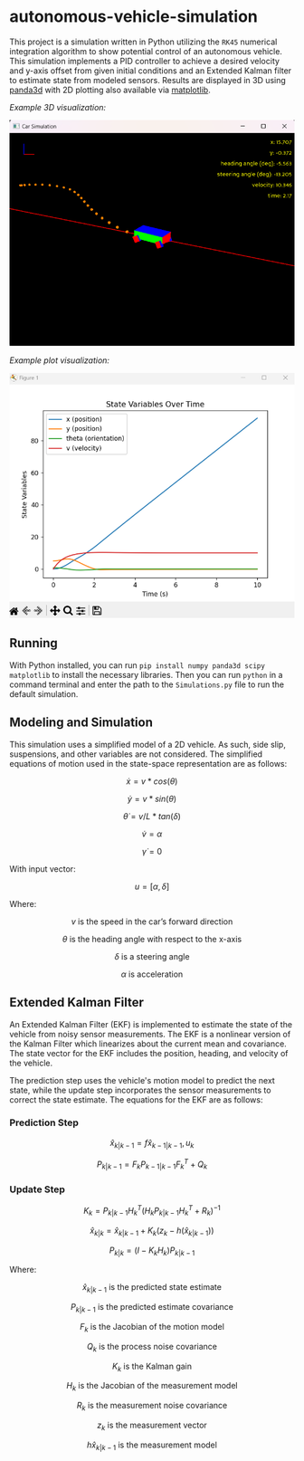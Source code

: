 # autonomous-vehicle-simulation

This project is a simulation written in Python utilizing the `RK45` numerical integration algorithm to show potential control of an autonomous vehicle. This simulation implements a PID controller to achieve a desired velocity and y-axis offset from given initial conditions and an Extended Kalman filter to estimate state from modeled sensors. Results are displayed in 3D using [panda3d](https://www.panda3d.org/) with 2D plotting also available via [matplotlib](https://matplotlib.org/).

_Example 3D visualization:_

![demo screenshot](./resources/vehicle-simulation-demo.png)

_Example plot visualization:_

![demo screenshot](./resources/simulation-plot-demo.png)

## Running

With Python installed, you can run `pip install numpy panda3d scipy matplotlib` to install the necessary libraries. Then you can run `python` in a command terminal and enter the path to the `Simulations.py` file to run the default simulation.

## Modeling and Simulation

This simulation uses a simplified model of a 2D vehicle. As such, side slip, suspensions, and other variables are not considered. The simplified equations of motion used in the state-space representation are as follows:

$$\dot{x} = v*cos(\theta)$$

$$\dot{y} = v*sin(\theta)$$

$$\dot{\theta} = v/L*tan(\delta)$$

$$\dot{v} = \alpha$$

$$\dot{\gamma} = 0$$

With input vector:

$$ u = [\alpha,  \delta] $$

Where:

$$ v \text{ is the speed in the car's forward direction} $$

$$ \theta \text{ is the heading angle with respect to the x-axis} $$

$$ \delta \text{ is a steering angle} $$

$$ \alpha \text{ is acceleration} $$

## Extended Kalman Filter

An Extended Kalman Filter (EKF) is implemented to estimate the state of the vehicle from noisy sensor measurements. The EKF is a nonlinear version of the Kalman Filter which linearizes about the current mean and covariance. The state vector for the EKF includes the position, heading, and velocity of the vehicle.

The prediction step uses the vehicle's motion model to predict the next state, while the update step incorporates the sensor measurements to correct the state estimate. The equations for the EKF are as follows:

### Prediction Step

$$ \hat{x}_{k|k-1} = f\hat{x}_{k-1|k-1}, u_k $$

$$ P_{k|k-1} = F_k P_{k-1|k-1} F_k^T + Q_k $$

### Update Step

$$ K_k = P_{k|k-1} H_k^T (H_k P_{k|k-1} H_k^T + R_k)^{-1} $$

$$ \hat{x}_{k|k} = \hat{x}_{k|k-1} + K_k (z_k - h(\hat{x}_{k|k-1})) $$

$$ P_{k|k} = (I - K_k H_k) P_{k|k-1} $$

Where:

$$ \hat{x}_{k|k-1} \text{ is the predicted state estimate} $$

$$ P_{k|k-1} \text{ is the predicted estimate covariance} $$

$$ F_k \text{ is the Jacobian of the motion model} $$

$$ Q_k \text{ is the process noise covariance} $$

$$ K_k \text{ is the Kalman gain} $$

$$ H_k \text{ is the Jacobian of the measurement model} $$

$$ R_k \text{ is the measurement noise covariance} $$

$$ z_k \text{ is the measurement vector} $$

$$ h \hat{x}_{k|k-1} \text{ is the measurement model} $$
